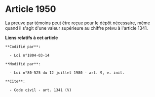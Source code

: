 # Article 1950

La preuve par témoins peut être reçue pour le dépôt nécessaire, même quand il s'agit d'une valeur supérieure au chiffre prévu
à l'article 1341.

**Liens relatifs à cet article**

	**Codifié par**:

	  - Loi n°1804-03-14

	**Modifié par**:

	  - Loi n°80-525 du 12 juillet 1980 - art. 9, v. init.

	**Cite**:

	  - Code civil - art. 1341 (V)
